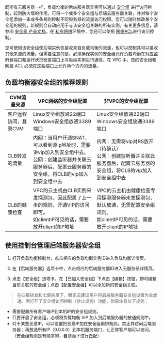同所有云服务器一样，负载均衡的后端服务器实例可以通过 [安全组]() 进行访问控制，起到防火墙的作用。可将一个或多个安全组与后端云服务器关联，并对每个安全组添加一条或多条规则控制不同服务器的流量访问权限。您可以随时修改某个安全组的规则，新规则会自动应用于与该安全组关联的所有实例。有关更多信息，请参阅 [安全组 产品文档]()。在 [私有网络]()环境中，您还可以使用 [网络ACL]()进行访问控制。
 
您可使用该安全组使后端实例仅接收来自负载均衡的流量，也可以控制其可以接收其他来源的流量。但需要注意的是，必须确保实例的安全组允许负载均衡在对应监听器端口和运行状况检查端口上与后端实例进行通信。在 VPC 中，您的安全组和网络 ACL 必须在这些端口上允许两个方向的流量。

## 负载均衡器安全组的推荐规则

CVM流量来源 |VPC网络的安全组配置| 非VPC的安全组配置
----|------|----
客户远程访问，登录CVM | Linux安全组放通22端口<br>Windows安全组放通3389端口 | Linux安全组放通22端口<br>Windows安全组放通3389端口
CLB转发的流量 | 内网：当用户开通SNAT，可以看到源ip地址时，需要讲vip加入到安全组中去。<br>公网：创建监听器并关联云服务器后，配置云服务器的安全组，将CLB的vip加入到安全组中去| 内网：无需将vip对RS放开（待确认）<br>公网：创建监听器并关联云服务器后，配置云服务器的安全组，将CLB的vip加入到安全组中去
CLB的健康检查 | VPC的云主机由CLB实例来发探测包，因此配置了上一步的规则，开通VIP的访问即可。<br>如clientIP可见的话，需要放开client的IP地址 | VPC的云主机由健康检查专用探测服务器来发探测包，默认放通，无需配置安全组规则。<br>如clientIP可见的话，需要放开client的IP地址

## 使用控制台管理后端服务器安全组

1. 打开负载均衡控制台，点击相应的负载均衡实例ID进入负载均衡详情页。

2. 在【后端服务器】选项卡中，点击相应的后端服务器ID进入云服务器详情页。

3. 点击【安全组】选项卡，在【已加入安全组】下点击【编辑】按钮，即可编辑当前关联的安全组；点击【配置安全组】可以添加新的安全组关联。

>在四层转发和七层转发下，腾讯云建议用户将后端服务器安全组设置为全放通。若打开了安全组访问控制（禁止规则）功能，则需注意以下规则：
- 需要配置所有客户端IP到本机IP的安全组规则。
- 只要开启了安全组，必须将负载均衡 VIP 加入到后端服务器的放通规则中。
- 对于某些恶意IP，可以设置把恶意IP加在安全组前排规则，禁止其访问后端服务器；再放通所有IP（0.0.0.0）到本机服务端口，让正常客户端可以访问。 （安全组规则是有顺序的，自顶而下进行匹配）
